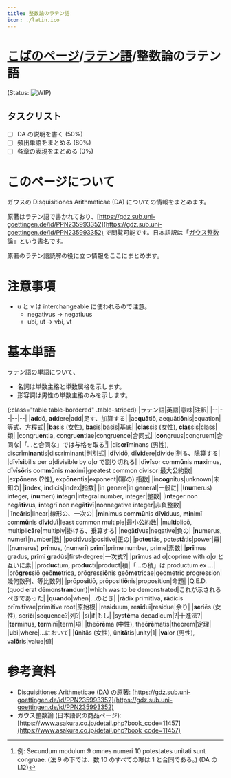 ```yaml
---
title: 整数論のラテン語
icon: ./latin.ico
---
```


# [こばのページ](../index.html)/[ラテン語](index.html)/整数論のラテン語

(Status: ![WIP](https://progress-bar.dev/43/?title=WIP))

## タスクリスト
- [ ] DA の説明を書く (50%)
- [ ] 頻出単語をまとめる (80%)
- [ ] 各章の表現をまとめる (0%)

# このページについて
ガウスの Disquisitiones Arithmeticae (DA) についての情報をまとめます。

原著はラテン語で書かれており、[https://gdz.sub.uni-goettingen.de/id/PPN235993352](https://gdz.sub.uni-goettingen.de/id/PPN235993352) で閲覧可能です。日本語訳は「[ガウス整数論](https://www.asakura.co.jp/detail.php?book_code=11457)」という書名です。

原著のラテン語読解の役に立つ情報をここにまとめます。

# 注意事項
- u と v は interchangeable に使われるので注意。
  - negativus -> negatiuus
  - ubi, ut -> vbi, vt

# 基本単語
ラテン語の単語について、
- 名詞は単数主格と単数属格を示します。
- 形容詞は男性の単数主格のみを示します。

{:class="table table-bordered" .table-striped}
|ラテン語|英語|意味|注釈|
|--|--|--|--|
|**ad**dō, **ad**dere|add|足す、加算する|
|ae**quā**tiō, aequāti**ō**nis|equation|等式、方程式|
|**ba**sis (女性), **ba**sis|basis|基底|
|**clas**sis (女性), **clas**sis|class|類|
|congru**en**tia, congru**en**tiae|congruence|合同式|
|**con**gruus|congruent|合同な|「…と合同な」では与格を取る[^congruus]|
|dis**crī**minans (男性), discrīmi**nan**tis|discriminant|判別式|
|**dī**vidō, dī**vi**dere|divide|割る、除算する|
|dīvī**si**bilis per *a*|divisible by *a*|*a* で割り切れる|
|dī**vī**sor com**mū**nis **ma**ximus, dīvī**sō**ris com**mū**nis **ma**ximī|greatest common divisor|最大公約数|
|ex**pō**nens (?性), expō**nen**tis|exponent|(冪の) 指数|
|in**cog**nitus|unknown|未知の|
|**in**dex, **in**dicis|index|指数|
|in **ge**nere|in general|一般に|
|(**nu**merus) **in**teger, (**nu**merī) **in**tegrī|integral number, integer|整数|
|**in**teger non negā**tī**vus, **in**tegrī non negā**tī**vī|nonnegative integer|非負整数|
|līne**ā**ris|linear|線形の、一次の|
|**mi**nimus com**mū**nis dī**vi**duus, **mi**nimī com**mū**nis dī**vi**duī|least common multiple|最小公約数|
|mul**ti**plicō, multipli**cā**re|multiply|掛ける、乗算する|
|negā**tī**vus|negative|負の|
|**nu**merus, **nu**merī|number|数|
|posi**tī**vus|positive|正の|
|po**tes**tās, potes**tā**tis|power|冪|
|(**nu**merus) **prī**mus, (**nu**merī) **prī**mī|prime number, prime|素数|
|**prī**mus **gra**dus, **prī**mī **gra**dūs|first-degree|一次式?|
|**prī**mus ad *a*|coprime with *a*|*a* と互いに素|
|prō**duc**tum, prō**duc**tī|product|積|「…の積」は prōductum ex ...|
|prō**gres**siō geō**me**trica, prōgressi**ō**nis geō**me**tricae|geometric progression|幾何数列、等比数列|
|prōpo**si**tiō, prōpositi**ō**nis|proposition|命題|
|Q.E.D. (quod erat dēmons**tran**dum)|which was to be demonstrated|これが示されるべきであった|
|**quan**do|when|…のとき|
|**rā**dix prīmi**tī**va, **rā**dicis prīmi**tī**vae|primitive root|原始根|
|re**si**duum, re**si**duī|residue|余り|
|**se**riēs (女性), seri**ē**ī|sequence?|列?|
|sī|if|もし|
|sys**tē**ma decadicum|?|十進法?|
|**ter**minus, **ter**minī|term|項|
|theō**rē**ma (中性), theō**rē**matis|theorem|定理|
|**u**bi|where|…において|
|**ū**nitās (女性), ūni**tā**tis|unity|1|
|**va**lor (男性), va**lō**ris|value|値|

[^congruus]: 例: Secundum modulum 9 omnes numeri 10 potestates unitati sunt congruae. (法 9 の下では、数 10 のすべての冪は 1 と合同である。) (DA の I.12)

# 参考資料
- Disquisitiones Arithmeticae (DA) の原著: [https://gdz.sub.uni-goettingen.de/id/PPN235993352](https://gdz.sub.uni-goettingen.de/id/PPN235993352)
- ガウス整数論 (日本語訳の商品ページ): [https://www.asakura.co.jp/detail.php?book_code=11457](https://www.asakura.co.jp/detail.php?book_code=11457)
